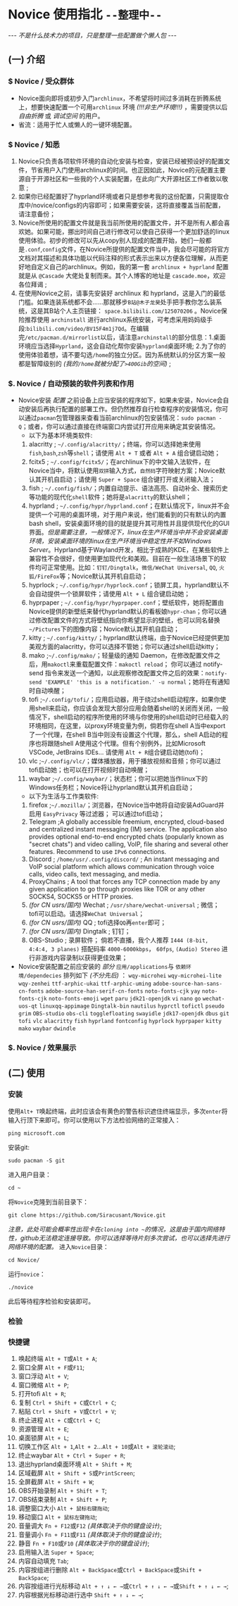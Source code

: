 # Novice 使用指北 `--整理中--`
*--- 不是什么技术力的项目，只是整理一些配置做个懒人包 ---*

## (一) 介绍

### $ Novice / 受众群体
- Novice面向即将或初步入门`archlinux`，不希望将时间过多消耗在折腾系统上，想要快速配置一个可用`archlinux` 环境 *(!!!非生产环境!!!)* ，需要提供以后 *自由折腾* 或 *调试空间* 的用户。
- 省流：适用于忙人或懒人的一键环境配置。
### $ Novice / 知悉
  1. Novice只负责各项软件环境的自动化安装与检查，安装已经被预设好的配置文件，节省用户入门使用archlinux的时间。也正因如此，Novice的元配置主要源自于开源社区和一些我的个人实装配置，在此向广大开源社区工作者致以敬意 ;
  2. 如果你已经配置好了hyprland环境或者只是想参考我的这份配置，只需提取仓库中/novice/configs的内容即可；如果需要安装，这将直接覆盖当前配置，请注意备份； 
  3. Novice所使用的配置文件就是我当前所使用的配置文件，并不是所有人都会喜欢她。如果可能，挪出时间自己进行修改可以使自己获得一个更加舒适的linux使用体验。初步的修改可以先从copy别人现成的配置开始，她们一般都是`.conf`,`config`文件，在Novice所提供的配置文件当中，我会尽可能的将官方文档对其描述和具体功能以代码注释的形式表示出来以方便各位理解，从而更好地自定义自己的archlinux。例如，我的第一套 `archlinux + hyprland` 配置就是从 `@Cascade` 大佬处复制而来。其个人博客的地址是 `cascade.moe`，欢迎各位拜谒 ;
  4. 在使用Novice之前，请事先安装好 archlinux 和 hyprland，这是入门的最低门槛。如果连装系统都不会......那就移步`B站@木子龙昊`处手把手教你怎么装系统，这是其B站个人主页链接： `space.bilibili.com/125070206` 。Novice保险推荐使用 `archinstall` 进行archlinux系统安装，可考虑采用妈妈级手段:`bilibili.com/video/BV15F4m1j7Qd`。在编辑完`/etc/pacman.d/mirrorlist`以后，请注意`archinstall`的部分信息：1.桌面环境应当选择`Hyprland`，这会自动化帮你安装`hyprland`桌面环境; 2.为了你的使用体验着想，请不要勾选`/home`的独立分区。因为系统默认的分区方案一般都是智障级别的 *(我的`/home`就被分配了`>400Gib`的空间)* ;


### $. Novice / 自动预装的软件列表和作用
- Novice安装 *配置* 之前设备上应当安装的程序如下，如果未安装，Novice会自动安装后再执行配置的部署工作。但仍然推荐自行检查程序的安装情况，你可以通过`pacman`包管理器来查看当前archlinux的包安装情况：`sudo pacman -Q`；或者，你可以通过直接在终端窗口内尝试打开应用来确定其安装情况。
  - 以下为基本环境类软件:
  1. alacritty ; `~/.config/alacritty/`；终端，你可以选择她来使用`fish`,`bash`,`zsh`等`shell`；请使用 `Alt + T` 或者 `Alt + A` 组合键启动她；
  2. fcitx5 ; `~/.config/fcitx5/`；在archlinux下的中文输入法软件，在Novice当中，将默认使用`双拼`输入方式，`自然码`字符映射方案；Novice默认其开机自启动；请使用 `Super + Space` 组合键打开或关闭输入法；
  3. fish ; `~/.config/fish/`；内置自动提示、语法高亮、自动补全、搜索历史等功能的现代化`shell`软件；她将是`alacritty`的默认shell；
  4. hyprland ; `~/.config/hypr/hyprland.conf`；在默认情况下，linux并不会提供一个可用的桌面环境，对于用户来说，他们能看到的只有默认的内置bash shell，安装桌面环境的目的就是提升其可用性并且提供现代化的GUI界面。*但是需要注意，一般情况下，linux在生产环境当中并不会安装桌面环境，安装桌面环境的linux在生产环境当中稳定性并不如Windows Server*。Hyprland基于Wayland开发，相比于成熟的KDE，在某些软件上兼容性不会很好，但使用更加现代化和美观。目前在一般生活场景下的软件均可正常使用。比如：`钉钉/Dingtalk`，`微信/WeChat Universal`, `QQ`, `火狐/FireFox`等；Novice默认其开机自启动；
  5. hyprlock ; `~/.config/hypr/hyprlock.conf`；锁屏工具，hyprland默认不会自动提供一个锁屏软件；请使用 `Alt + L` 组合键启动她；
  6. hyprpaper ; `~/.config/hypr/hyprpaper.conf`；壁纸软件，她将配置由Novice提供的新壁纸来替代hyprland默认的看板娘`hypr-chan`；你可以通过修改配置文件的方式将壁纸指向你希望显示的壁纸，也可以同名替换`~/Pictures`下的图像内容；Novice默认其开机自启动；
  7. kitty ; `~/.config/kitty/`；hyprland默认终端，由于Novice已经提供更加美观方面的alacritty，你可以选择不管她；你可以通过shell启动kitty；
  8. mako ;`~/.config/mako/`；轻量级的通知 Daemon，在修改配置文件之后，用`makoctl`来重载配置文件：`makoctl reload`； 你可以通过 notify-send 指令来发送一个通知，以此观察修改配置文件之后的效果：`notify-send 'EXAMPLE' 'this is a notification.' -u normal`；她将在有通知时自动唤醒；
  9. tofi ;`~/.config/tofi/`；应用启动器，用于绕过shell启动程序，如果你使用shell来启动，你应该会发现大部分应用会随着shell的关闭而关闭，一般情况下，shell启动的程序所使用的环境与你使用的shell启动时已经载入的环境相同，在这里，以proxy环境变量为例，倘若你在shell A当中export了一个代理，在shell B当中则没有设置这个代理，那么，shell A启动的程序也将跟随shell A使用这个代理。但有个别例外，比如Microsoft VSCode, JetBrains IDEs... 请使用 `Alt + R`组合键启动她(tofi)；
  10. vlc ;`~/.config/vlc/`；媒体播放器，用于播放视频和音频；你可以通过tofi启动她；也可以在打开视频时自动唤醒；
  11. waybar ;`~/.config/waybar/`；状态栏；你可以把她当作linux下的Windows任务栏；Novice将让hyprland默认其开机自启动；
  - 以下为生活与工作类软件:
  1. firefox ;`~/.mozilla/`；浏览器，在Novice当中她将自动安装AdGuard并启用 `EasyPrivacy` 等过滤器； 可以通过tofi启动；
  2. Telegram ;A globally accessible freemium, encrypted, cloud-based and centralized instant messaging (IM) service. The application also provides optional end-to-end encrypted chats (popularly known as "secret chats") and video calling, VoIP, file sharing and several other features. Recommend to use `IPv6` connections.
  3. Discord ; `/home/usr/.config/discord/` ; An instant messaging and VoIP social platform which allows communication through voice calls, video calls, text messaging, and media.
  4. ProxyChains ; A tool that forces any TCP connection made by any given application to go through proxies like TOR or any other SOCKS4, SOCKS5 or HTTP proxies.
  5. *(for CN usrs/国内)* Wechat ; `/usr/share/wechat-universal` ; 微信； tofi可以启动。请选择`WeChat Universal`；
  6. *(for CN usrs/国内)* QQ ; tofi选择`QQ`再`enter`即可；
  7. *(for CN usrs/国内)* Dingtalk ; 钉钉；
  8. OBS-Studio ; 录屏软件； 倘若不直播，我个人推荐 `I444 (8-bit, 4:4:4, 3 planes)` 搭配码率 `4000-6000kbps`， `60fps`, `(Audio) Stereo` 进行非游戏内容录制以获得更佳效果；
- Novice安装配置之前应安装的 *部分* `应用/applications`与 `依赖环境/dependecies` 排列如下 *(不分先后)* ：
`wqy-microhei` `wqy-microhei-lite` `wqy-zenhei` `ttf-arphic-ukai` `ttf-arphic-uming` `adobe-source-han-sans-cn-fonts` `adobe-source-han-serif-cn-fonts` `noto-fonts-cjk` `yay` `noto-fonts-cjk` `noto-fonts-emoji` `wget` `paru` `jdk21-openjdk` `vi` `nano` `go` `wechat-uos-qt` `linuxqq-appimage` `Dingtalk-bin` `nautilus` `hyprctl` `tofictl` `pseudo` `grim` `OBS-studio` `obs-cli` `togglefloating` `swayidle` `jdk17-openjdk` `dbus` `git` `tofi` `vlc` `alacritty` `fish` `hyprland` `fontconfig` `hyprlock` `hyprpaper` `kitty` `mako` `waybar` `dwindle`

### $. Novice / 效果展示

## (二) 使用
### 安装
使用`Alt+ T`唤起终端，此时应该会有黄色的警告标识遮住终端显示，多次`enter`将输入行顶下来即可。你可以使用以下方法检验网络的正常接入：

    ping microsoft.com
安装git:

    sudo pacman -S git
进入用户目录：

    cd ~
将`Novice`克隆到当前目录下：

    git clone https://github.com/Siracusant/Novice.git
*注意，此处可能会概率性出现卡在`cloning into ~`的情况，这是由于国内网络特性，github无法稳定连接导致。你可以选择等待片刻多次尝试，也可以选择先进行网络环境的配置。*
进入`Novice`目录：

    cd Novice/
运行`novice`：

    ./novice
此后等待程序检验和安装即可。

### 检验

### 快捷键
1. 唤起终端 `Alt + T`或`Alt + A`;
2. 窗口全屏 `Alt + F`或`F11`;
3. 窗口浮动 `Alt + V`;
4. 窗口微缩 `Alt + P`;
5. 打开tofi `Alt + R`;
6. 复制 `Ctrl + Shift + C`或`Ctrl + C`;
7. 粘贴 `Ctrl + Shift + V`或`Ctrl + V`;
8. 终止进程 `Alt + C`或`Ctrl + C`;
9. 资源管理 `Alt + E`;
10. 桌面锁屏 `Alt + L`;
11. 切换工作区 `Alt + 1`,`Alt + 2`...`Alt + 10`或`Alt + 滚轮滚动`;
12. 终止waybar `Alt + Ctrl + Super + R`;
13. 退出hyprland桌面环境 `Alt + Shift + M`;
14. 区域截屏 `Alt + Shift + S`或`PrintScreen`;
15. 全屏截屏 `Alt + Shift + W`;
16. OBS开始录制 `Alt + Shift + T`;
17. OBS结束录制 `Alt + Shift + P`;
18. 调整窗口大小 `Alt + 鼠标右键拖动`;
19. 移动窗口 `Alt + 鼠标左键拖动`;
20. 音量调大 `Fn + F12`或`F12` *(具体取决于你的键盘设计)*;
21. 音量调小 `Fn + F11`或`F11` *(具体取决于你的键盘设计)*;
22. 静音 `Fn + F10`或`F10` *(具体取决于你的键盘设计)*;
23. 启用输入法 `Super + Space`;
24. 内容自动填充 `Tab`;
25. 内容按组进行删除 `Alt + BackSpace`或`Ctrl + BackSpace`或`Shift + BackSpace`;
26. 内容按组进行光标移动 `Alt + ↑ ↓ ← →`或`Ctrl + ↑ ↓ ← →`或`Shift + ↑ ↓ ← →`;
27. 内容根据光标移动进行选中 `Shift + ↑ ↓ ← →`;
